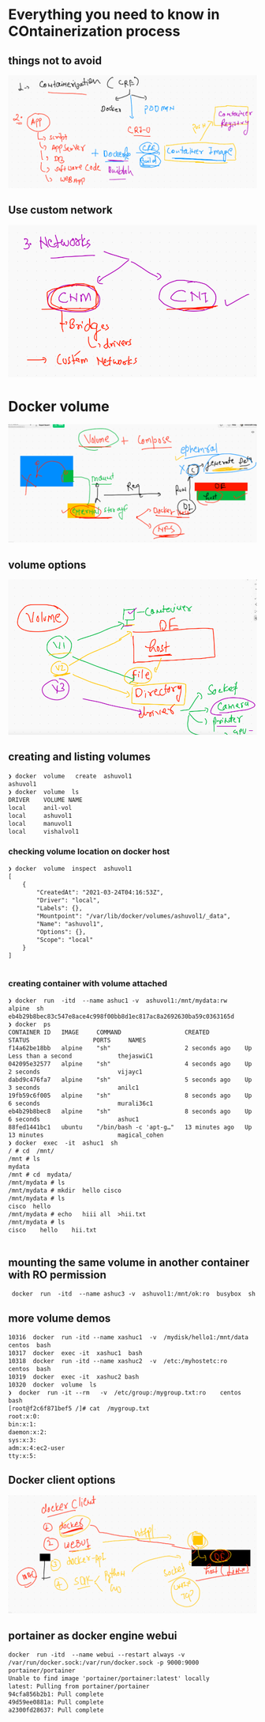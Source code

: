 # Everything you need to know in COntainerization process

## things not to avoid 

<img src="contrem.png">

## Use custom network 

<img src="cusnet.png">

# Docker  volume 

<img src="volume.png">

## volume options 

<img src="volop.png">

## creating and listing volumes 

```
❯ docker  volume   create  ashuvol1
ashuvol1
❯ docker  volume  ls
DRIVER    VOLUME NAME
local     anil-vol
local     ashuvol1
local     manuvol1
local     vishalvol1

```

### checking volume location on docker host 

```
❯ docker  volume  inspect  ashuvol1
[
    {
        "CreatedAt": "2021-03-24T04:16:53Z",
        "Driver": "local",
        "Labels": {},
        "Mountpoint": "/var/lib/docker/volumes/ashuvol1/_data",
        "Name": "ashuvol1",
        "Options": {},
        "Scope": "local"
    }
]


```
### creating container with volume attached 

```
❯ docker  run  -itd  --name ashuc1 -v  ashuvol1:/mnt/mydata:rw   alpine  sh
eb4b29b8bec83c547e8ace4c998f00bb8d1ec817ac8a2692630ba59c0363165d
❯ docker  ps
CONTAINER ID   IMAGE     COMMAND                  CREATED          STATUS                  PORTS     NAMES
f14a62be18bb   alpine    "sh"                     2 seconds ago    Up Less than a second             thejaswiC1
042095e32577   alpine    "sh"                     4 seconds ago    Up 2 seconds                      vijayc1
dabd9c476fa7   alpine    "sh"                     5 seconds ago    Up 3 seconds                      anilc1
19fb59c6f005   alpine    "sh"                     8 seconds ago    Up 6 seconds                      murali36c1
eb4b29b8bec8   alpine    "sh"                     8 seconds ago    Up 6 seconds                      ashuc1
88fed1441bc1   ubuntu    "/bin/bash -c 'apt-g…"   13 minutes ago   Up 13 minutes                     magical_cohen
❯ docker  exec  -it  ashuc1  sh
/ # cd  /mnt/
/mnt # ls
mydata
/mnt # cd  mydata/
/mnt/mydata # ls
/mnt/mydata # mkdir  hello cisco 
/mnt/mydata # ls
cisco  hello
/mnt/mydata # echo   hiii all  >hii.txt
/mnt/mydata # ls
cisco    hello    hii.txt


```

## mounting the same volume in another container with RO permission 

```
 docker  run  -itd  --name ashuc3 -v  ashuvol1:/mnt/ok:ro  busybox  sh 
```

## more volume demos

```
10316  docker  run -itd --name xashuc1  -v  /mydisk/hello1:/mnt/data   centos  bash 
10317  docker  exec -it  xashuc1  bash 
10318  docker  run -itd --name xashuc2  -v  /etc:/myhostetc:ro    centos  bash 
10319  docker  exec -it  xashuc2 bash 
10320  docker  volume  ls
❯  docker  run -it --rm   -v  /etc/group:/mygroup.txt:ro    centos  bash
[root@f2c6f871bef5 /]# cat  /mygroup.txt 
root:x:0:
bin:x:1:
daemon:x:2:
sys:x:3:
adm:x:4:ec2-user
tty:x:5:

```

## Docker client options 

<img src="dockercli.png">

## portainer as docker engine webui

```
docker  run -itd  --name webui --restart always -v  /var/run/docker.sock:/var/run/docker.sock -p 9000:9000 portainer/portainer
Unable to find image 'portainer/portainer:latest' locally
latest: Pulling from portainer/portainer
94cfa856b2b1: Pull complete 
49d59ee0881a: Pull complete 
a2300fd28637: Pull complete 

```

